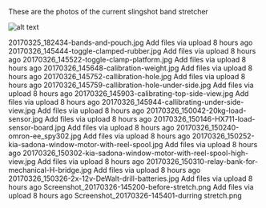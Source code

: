 These are the photos of the current slingshot band stretcher



![alt text](https://github.com/busysteve/BandStretcher/photo/20170325_181848-cut-rubber.jpg "Cut Rubber for extreme tapered bands")

20170325_182434-bands-and-pouch.jpg	Add files via upload	8 hours ago
20170326_145444-toggle-clamped-rubber.jpg	Add files via upload	8 hours ago
20170326_145522-toggle-clamp-platform.jpg	Add files via upload	8 hours ago
20170326_145648-calibration-weight.jpg	Add files via upload	8 hours ago
20170326_145752-callibration-hole.jpg	Add files via upload	8 hours ago
20170326_145759-callibration-hole-under-side.jpg	Add files via upload	8 hours ago
20170326_145903-calibrating-top-side-view.jpg	Add files via upload	8 hours ago
20170326_145944-callibrating-under-side-view.jpg	Add files via upload	8 hours ago
20170326_150042-20kg-load-sensor.jpg	Add files via upload	8 hours ago
20170326_150146-HX711-load-sensor-board.jpg	Add files via upload	8 hours ago
20170326_150240-omron-ee_spy302.jpg	Add files via upload	8 hours ago
20170326_150252-kia-sadona-window-motor-with-reel-spool.jpg	Add files via upload	8 hours ago
20170326_150302-kia-sadona-window-motor-with-reel-spool-high-view.jpg	Add files via upload	8 hours ago
20170326_150310-relay-bank-for-mechanical-H-bridge.jpg	Add files via upload	8 hours ago
20170326_150326-2x-12v-DeWalt-drill-batteries.jpg	Add files via upload	8 hours ago
Screenshot_20170326-145200-before-stretch.png	Add files via upload	8 hours ago
Screenshot_20170326-145401-durring stretch.png
